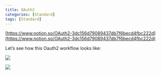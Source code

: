 ```yaml
---
title: OAuth2
categories: [Standard]
tags: [Standard]
---
```


[https://www.notion.so/OAuth2-3dc156d79089437db7f6becd4fbc222d](https://www.notion.so/OAuth2-3dc156d79089437db7f6becd4fbc222d)


Let’s see how this Oauth2 workflow looks like:


![](https://prod-files-secure.s3.us-west-2.amazonaws.com/9960fb2a-b75e-4bea-a8f9-b00925db1215/3bce41e0-99e8-4ebd-9701-e2bc9cbb79a2/Untitled.png?X-Amz-Algorithm=AWS4-HMAC-SHA256&X-Amz-Content-Sha256=UNSIGNED-PAYLOAD&X-Amz-Credential=ASIAZI2LB466QU7P3JWU%2F20250928%2Fus-west-2%2Fs3%2Faws4_request&X-Amz-Date=20250928T202147Z&X-Amz-Expires=3600&X-Amz-Security-Token=IQoJb3JpZ2luX2VjEDoaCXVzLXdlc3QtMiJGMEQCIDMxYN3Th3nS8przfvMMf%2BiAwd0IjnLvJ3irkRMGNY17AiBixSwoFxiFd0WDvI8FWNlaWUYNz3TsR9JTmq%2FW05fgiSqIBAjD%2F%2F%2F%2F%2F%2F%2F%2F%2F%2F8BEAAaDDYzNzQyMzE4MzgwNSIMeVD4nFsGDWa%2FEHWiKtwDH0FSk28T1BqbynF4sNsuCrw7TMJ%2FrljyMTEV4jrns2IjXRWQ4pkmnWk9xhkOAqJJ%2BOsuawg4Zdm%2Ff5bzqOYN2VSSV7dcW%2BSs4UNbIXdWMlmi1DRIUGWMYEB4CUgU4dGQ%2F6706RhTY0KhwYFnnV4fq28JbghsyWzFr7BsNDSt5qRq4im1oM84R6M3RHWsRbkIJRDkE%2BIj10RrYBWagCNVKQOZ0jptXaqbsCRtesp8o2yTrtpoA80ZxGsUuthws1Bq9YYghT7%2BiRRT0%2B9eUMwfWf%2F2Gq1K3qYBkDsdT1W84jsy%2F7svBMM75LiDHsQFJV95rD2qqVEn2YADDPuU0jVGGRYNnk86U6fzmG%2FsmEuen76snntNut5uVj1h6oGdg%2FrXACB0V9H2Yahkj2ms531V7oq7yKMZHBi0vvTohNCxoXBLKjn1pL1VEpw8UXaIDF0B1eNjYhozuWncMmYiiG1RUBiAStWJHEYyx7R0%2B5QrVh%2FQAQsXovmynwiafzJX4uWSuynnsfZzLN9kE8FBkeKDcI1k%2BMOhAsWDCw%2FiHbmElDEoGyV4UF7pdMVFPos6rh9T7cq6HB6OBZUDtKsuspBS%2B9GwC1cMpwMg%2F002mDgwN%2BhhmEK6L0vM01VDjX4w0%2B3lxgY6pgGlawJzjIVfdC1WkqYAnwR9eMHPtCNwZLrUUkwbtF68Ht3bLIEetO1hEMhj8kLEweHdOUdoLj2PXIz9%2Bzu1Vc7C4QCUh7QUsXrpdJa5D0SObeeAcfYWBwhSksn1NEXZLUp6HiIcQlygBeTDfAToXdPwdPnafsK3nO%2BdpxQM%2FdFrm0Zaa5c5gkI7AnbnAPa6iTyEzYzYVRnJVtU%2FeekmULanT0nlo8QN&X-Amz-Signature=e2359f5a73be611ac95f319d0005be348a77a80299a89d0d5fdf9395e2b4b417&X-Amz-SignedHeaders=host&x-amz-checksum-mode=ENABLED&x-id=GetObject)


![](https://prod-files-secure.s3.us-west-2.amazonaws.com/9960fb2a-b75e-4bea-a8f9-b00925db1215/27d32b66-de43-41de-80f7-7edb81d1190f/Untitled.png?X-Amz-Algorithm=AWS4-HMAC-SHA256&X-Amz-Content-Sha256=UNSIGNED-PAYLOAD&X-Amz-Credential=ASIAZI2LB466QU7P3JWU%2F20250928%2Fus-west-2%2Fs3%2Faws4_request&X-Amz-Date=20250928T202147Z&X-Amz-Expires=3600&X-Amz-Security-Token=IQoJb3JpZ2luX2VjEDoaCXVzLXdlc3QtMiJGMEQCIDMxYN3Th3nS8przfvMMf%2BiAwd0IjnLvJ3irkRMGNY17AiBixSwoFxiFd0WDvI8FWNlaWUYNz3TsR9JTmq%2FW05fgiSqIBAjD%2F%2F%2F%2F%2F%2F%2F%2F%2F%2F8BEAAaDDYzNzQyMzE4MzgwNSIMeVD4nFsGDWa%2FEHWiKtwDH0FSk28T1BqbynF4sNsuCrw7TMJ%2FrljyMTEV4jrns2IjXRWQ4pkmnWk9xhkOAqJJ%2BOsuawg4Zdm%2Ff5bzqOYN2VSSV7dcW%2BSs4UNbIXdWMlmi1DRIUGWMYEB4CUgU4dGQ%2F6706RhTY0KhwYFnnV4fq28JbghsyWzFr7BsNDSt5qRq4im1oM84R6M3RHWsRbkIJRDkE%2BIj10RrYBWagCNVKQOZ0jptXaqbsCRtesp8o2yTrtpoA80ZxGsUuthws1Bq9YYghT7%2BiRRT0%2B9eUMwfWf%2F2Gq1K3qYBkDsdT1W84jsy%2F7svBMM75LiDHsQFJV95rD2qqVEn2YADDPuU0jVGGRYNnk86U6fzmG%2FsmEuen76snntNut5uVj1h6oGdg%2FrXACB0V9H2Yahkj2ms531V7oq7yKMZHBi0vvTohNCxoXBLKjn1pL1VEpw8UXaIDF0B1eNjYhozuWncMmYiiG1RUBiAStWJHEYyx7R0%2B5QrVh%2FQAQsXovmynwiafzJX4uWSuynnsfZzLN9kE8FBkeKDcI1k%2BMOhAsWDCw%2FiHbmElDEoGyV4UF7pdMVFPos6rh9T7cq6HB6OBZUDtKsuspBS%2B9GwC1cMpwMg%2F002mDgwN%2BhhmEK6L0vM01VDjX4w0%2B3lxgY6pgGlawJzjIVfdC1WkqYAnwR9eMHPtCNwZLrUUkwbtF68Ht3bLIEetO1hEMhj8kLEweHdOUdoLj2PXIz9%2Bzu1Vc7C4QCUh7QUsXrpdJa5D0SObeeAcfYWBwhSksn1NEXZLUp6HiIcQlygBeTDfAToXdPwdPnafsK3nO%2BdpxQM%2FdFrm0Zaa5c5gkI7AnbnAPa6iTyEzYzYVRnJVtU%2FeekmULanT0nlo8QN&X-Amz-Signature=e0f4c83846f2776e9309078e93631927f90d256710bb932cb7e8a1e46cf30e93&X-Amz-SignedHeaders=host&x-amz-checksum-mode=ENABLED&x-id=GetObject)

